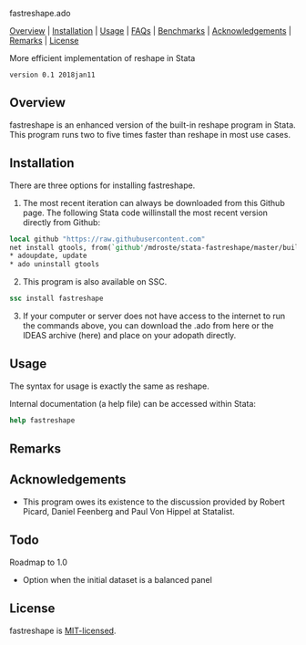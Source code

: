 
fastreshape.ado 

[Overview](#overview)
| [Installation](#installation)
| [Usage](#usage)
| [FAQs](#faqs)
| [Benchmarks](#remarks)
| [Acknowledgements](#acknowledgements)
| [Remarks](#remarks)
| [License](#license)

More efficient implementation of reshape in Stata

`version 0.1 2018jan11`

Overview
---------------------------------

fastreshape is an enhanced version of the built-in reshape program in Stata. 
This program runs two to five times faster than reshape in most use cases.


Installation
------------

There are three options for installing fastreshape. 

1. The most recent iteration can always be downloaded from this Github page. 
The following Stata code willinstall the most recent version directly from Github:

```stata
local github "https://raw.githubusercontent.com"
net install gtools, from(`github'/mdroste/stata-fastreshape/master/build/)
* adoupdate, update
* ado uninstall gtools
```

2. This program is also available on SSC.
```stata
ssc install fastreshape
```

3. If your computer or server does not have access to the internet to run the commands
above, you can download the .ado from here or the IDEAS archive (here) and place on your
adopath directly.


Usage
------------

The syntax for usage is exactly the same as reshape. 

Internal documentation (a help file) can be accessed within Stata:
```stata
help fastreshape
```

Remarks
-------



Acknowledgements
----------------

* This program owes its existence to the discussion provided by Robert Picard, Daniel Feenberg and Paul Von Hippel at Statalist.

  
Todo
----

Roadmap to 1.0

- Option when the initial dataset is a balanced panel 


License
-------

fastreshape is [MIT-licensed](https://github.com/mcaceresb/stata-gtools/blob/master/LICENSE).

